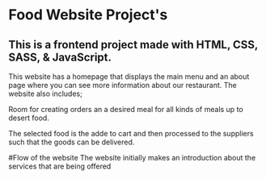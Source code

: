 
# Food Website Project's

## This is a frontend project made with HTML, CSS, SASS, & JavaScript.
This website has a homepage that displays the main menu and an about page where you can see more information about our restaurant. The website also includes;

Room for creating orders an a desired meal for all kinds of meals up to desert food.

The selected food is the adde to cart and then processed to the suppliers such that the goods can be delivered.

#Flow of the website
The website initially makes an introduction about the services that are being offered

